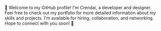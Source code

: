 👋 Welcome to my GitHub profile! I'm Crendai, a developer and designer. Feel free to check out my portfolio for more detailed information about my skills and projects. I'm available for hiring, collaboration, and networking. Hope to connect with you soon! 🌟
